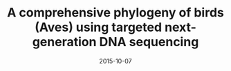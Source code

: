 ---
title: "A comprehensive phylogeny of birds (Aves) using targeted next-generation DNA sequencing"
collection: publications
permalink: /publication/2015-10-07-Prum_Berv_et_al_2015
date: 2015-10-07
venue: 'Nature'
paperurl: 'http://jakeberv.github.io/files/papers/Prum_Berv_et_al_2015.pdf'
link: 'https://doi.org/10.1038/nature15697'
citation: 'Prum, R.O. *, Berv, J.S.*, Dornburg, A., Field, D. J., Townsend, J.P., Lemmon, E.M., Lemmon, A. R. (2015). A comprehensive phylogeny of birds (Aves) using targeted next-generation DNA sequencing, <i>Nature</i>, https://doi.org/10.1038/nature15697 *shared first authorship'
---